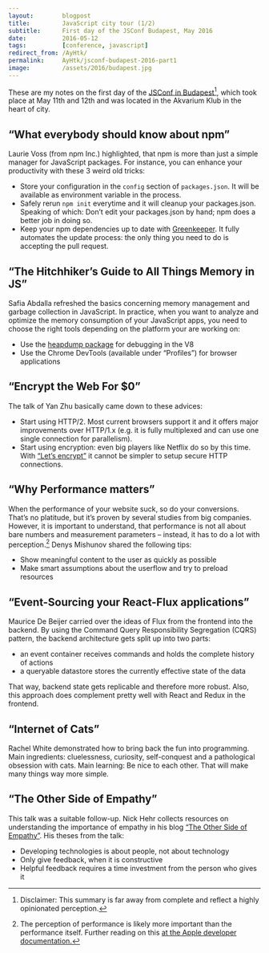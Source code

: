 ```yaml
---
layout:        blogpost
title:         JavaScript city tour (1/2)
subtitle:      First day of the JSConf Budapest, May 2016
date:          2016-05-12
tags:          [conference, javascript]
redirect_from: /AyHtk/
permalink:     AyHtk/jsconf-budapest-2016-part1
image:         /assets/2016/budapest.jpg
---
```


These are my notes on the first day of the [JSConf in Budapest](http://jsconfbp.com/)[^1], which  took place at May 11th and 12th and was located in the Akvarium Klub in the heart of city.

## “What everybody should know about npm”

Laurie Voss (from npm Inc.) highlighted, that npm is more than just a simple manager for JavaScript packages. For instance, you can enhance your productivity with these 3 weird old tricks:

- Store your configuration in the `config` section of `packages.json`. It will be available as environment variable in the process.
- Safely rerun `npm init` everytime and it will cleanup your packages.json. Speaking of which: Don’t edit your packages.json by hand; npm does a better job in doing so.
- Keep your npm dependencies up to date with [Greenkeeper](https://greenkeeper.io/). It fully automates the update process: the only thing you need to do is accepting the pull request.

## “The Hitchhiker’s Guide to All Things Memory in JS”

Safia Abdalla refreshed the basics concerning memory management and garbage collection in JavaScript. In practice, when you want to analyze and optimize the memory consumption of your JavaScript apps, you need to choose the right tools depending on the platform your are working on:

- Use the [heapdump package](https://www.npmjs.com/package/heapdump) for debugging in the V8
- Use the Chrome DevTools (available under “Profiles”) for browser applications

## “Encrypt the Web For $0”

The talk of Yan Zhu basically came down to these advices:

- Start using HTTP/2. Most current browsers support it and it offers major improvements over HTTP/1.x (e.g. it is fully multiplexed and can use one single connection for parallelism).
- Start using encryption: even big players like Netflix do so by this time. With [“Let’s encrypt”](https://letsencrypt.org/) it cannot be simpler to setup secure HTTP connections.

## “Why Performance matters”

When the performance of your website suck, so do your conversions. That’s no platitude, but it’s proven by several studies from big companies. However, it is important to understand, that performance is not all about bare numbers and measurement parameters – instead, it has to do a lot with perception.[^2] Denys Mishunov shared the following tips:

- Show meaningful content to the user as quickly as possible
- Make smart assumptions about the userflow and try to preload resources

## “Event-Sourcing your React-Flux applications”

Maurice De Beijer carried over the ideas of Flux from the frontend into the backend. By using the Command Query Responsibility Segregation (CQRS) pattern, the backend architecture gets split up into two parts:

- an event container receives commands and holds the complete history of actions
- a queryable datastore stores the currently effective state of the data

That way, backend state gets replicable and therefore more robust. Also, this approach does complement pretty well with React and Redux in the frontend.

## “Internet of Cats”

Rachel White demonstrated how to bring back the fun into programming. Main ingredients: cluelessness, curiosity, self-conquest and a pathological obsession with cats. Main learning: Be nice to each other. That will make many things way more simple.

## “The Other Side of Empathy”

This talk was a suitable follow-up. Nick Hehr collects resources on understanding the importance of empathy in his blog [“The Other Side of Empathy”](http://more-empathy.online/). His theses from the talk:

- Developing technologies is about people, not about technology
- Only give feedback, when it is constructive
- Helpful feedback requires a time investment from the person who gives it

[^1]: Disclaimer: This summary is far away from complete and reflect a highly opinionated perception.
[^2]: The perception of performance is likely more important than the performance itself. Further reading on this [at the Apple developer documentation.](https://developer.apple.com/library/ios/documentation/Performance/Conceptual/PerformanceOverview/DevelopingForPerf/DevelopingForPerf.html)
